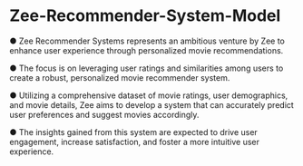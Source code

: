 # Zee-Recommender-System-Model
● Zee Recommender Systems represents an ambitious venture by Zee to enhance
user experience through personalized movie recommendations.

● The focus is on leveraging user ratings and similarities among users to create a
robust, personalized movie recommender system.

● Utilizing a comprehensive dataset of movie ratings, user demographics, and
movie details, Zee aims to develop a system that can accurately predict user
preferences and suggest movies accordingly.

● The insights gained from this system are expected to drive user engagement,
increase satisfaction, and foster a more intuitive user experience.
